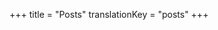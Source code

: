 +++ 
title = "Posts"
translationKey = "posts"
+++

<!-- <h1>{{ with .Site.GetPage "section" "blog" }}{{ .Title }}{{ end }}</h1> -->
